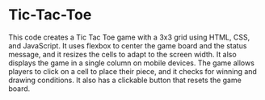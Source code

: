 # Tic-Tac-Toe


This code creates a Tic Tac Toe game with a 3x3 grid using HTML, CSS, and JavaScript. It uses flexbox to center the game board and the status message, and it resizes the cells to adapt to the screen width. It also displays the game in a single column on mobile devices. The game allows players to click on a cell to place their piece, and it checks for winning and drawing conditions. It also has a clickable button that resets the game board.
